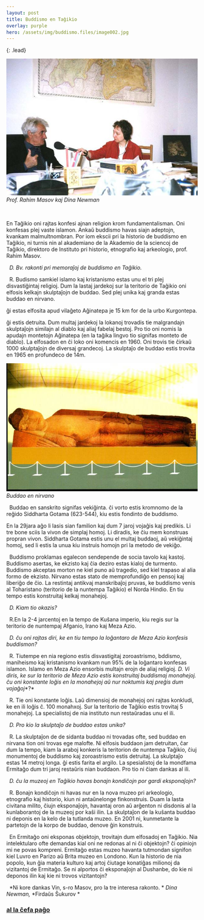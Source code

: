 ```yaml
---
layout: post
title: Buddismo en Taĝikio
overlay: purple
hero: /assets/img/buddismo.files/image002.jpg
---
```


{: .lead}


![](/assets/img/buddismo.files/image002.jpg)
*Prof. Rahim Masov kaj Dina Newman*

 

En Taĝikio oni rajtas konfesi ajnan religion krom fundamentalisman.
Oni konfesas plej vaste islamon. Ankaŭ buddismo havas siajn adeptojn, kvankam malmultnombran. Por iom ekscii pri la historio de buddismo en Taĝikio, ni turnis nin al akademiano de la Akademio de la sciencoj de Taĝikio, direktoro de Instituto pri historio, etnografio kaj arkeologio, prof. Rahim Masov.
<!--break-->


 
*D. Bv. rakonti pri memoraĵoj de buddismo en Taĝikio.*

 
R. Budismo samkiel islamo kaj kristanismo estas unu el tri plej disvastiĝintaj religioj. Dum la lastaj jardekoj sur la teritorio de Taĝikio oni elfosis kelkajn skulptaĵojn de buddao. Sed plej unika kaj granda estas buddao en nirvano.

ĝi estas elfosita apud vilaĝeto Aĝinatepa je 15 km for de la urbo Kurgontepa.

ĝi estis detruita. Dum multaj jardekoj la lokanoj trovadis tie malgrandajn skulptaĵojn similajn al diablo kaj aliaj fabelaj bestoj. Pro tio oni nomis la apudajn montetojn Aĝinatepa (en la taĝika lingvo tio signifas monteto de diablo). La elfosadon en ĉi loko oni komencis en 1960. Oni trovis tie ĉirkaŭ 1000 skulptaĵojn de diversaj grandecoj. 
La skulptaĵo de buddao estis trovita en 1965 en profundeco de 14m. 

![](/assets/img/buddismo.files/image004.jpg)
 *Buddao en nirvano*


 
Buddao en sanskrito signifas vekiĝinta. ĉi vorto estis kromnomo de la reĝido 
Siddharta Gotama (623-544), kiu estis fondinto de buddismo.

En la 29jara aĝo li lasis sian familion kaj dum 7 jaroj vojaĝis kaj predikis. Li tre bone sciis la vivon de simplaj homoj. Li diradis, ke ĉiu mem konstruas propran vivon. Siddharta Gotama estis unu el multaj buddaoj, aŭ vekiĝintaj homoj, sed
li estis la unua kiu instruis homojn pri la metodo de vekiĝo.

 
Buddismo proklamas egalecon sendepende de socia tavolo kaj kastoj. Buddismo asertas, ke ekzisto kaj ĉia deziro estas kialoj de turmento. Buddismo akceptas morton ne kiel puno aŭ tragedio, sed kiel trapaso al alia formo de ekzisto. Nirvano estas stato de memprofundiĝo en pensoj kaj liberiĝo de ĉio. La restintaj antikvaj manskribaĵoj pruvas, ke buddismo venis al Toharistano (teritorio de la nuntempa Taĝikio) el Norda Hindio. En tiu tempo estis konstruitaj kelkaj monahejoj.

 
*D. Kiam tio okazis?*

 
R.En la 2-4 jarcentoj en la tempo de Kuŝana imperio, kiu regis sur la teritorio de nuntempaj Afganio, Irano kaj Meza Azio.

 
*D. ĉu oni rajtas diri, ke en tiu tempo la loĝantaro de Meza Azio konfesis buddismon?*

 
R. Tiutempe en nia regiono estis disvastigitaj zoroastrismo, bddismo, maniheismo kaj kristanismo kvankam nun 95% de la loĝantaro konfesas islamon. Islamo en Meza Azio ensorbis multajn erojn de aliaj religioj.
*D. Vi diris, ke sur la teritorio de Meza Azio estis konstruitaj buddismaj monahejoj. ĉu oni konstante loĝis en la monahejoj aŭ nur noktumis kaj preĝis dum* *vojaĝoj**?*

 
R. Tie oni konstante loĝis. Laŭ dimensioj de monahejoj oni rajtas konkludi, ke en ili loĝis ĉ. 100 monahxoj. Sur la teritorio de Taĝikio estis trovitaj 5 monahejoj. La specialistoj de nia instituto nun restaŭradas unu el ili.

 
*D. Pro kio la skulptaĵo de buddao estas unika?*

 
R. La skulptaĵon de de sidanta buddao ni trovadas ofte, sed buddao en nirvana tion oni trovas ege malofte. Ni elfosis buddaon jam detruitan, ĉar dum la tempo, kiam la araboj konkeris la teritorion de nuntempa Taĝikio, ĉiuj monumentoj de 
buddismo kaj zoroastrismo estis detruitaj. La skulptaĵo estas 14 metroj longa. ĝi estis farita el argilo. La spesialistoj de la mondfama Ermitaĝo dum tri jaroj restaŭris nian buddaon. Pro tio ni ĉiam dankas al ili.

 
*D. ĉu la muzeoj en Taĝikio havas bonajn kondiĉojn por gardi eksponaĵojn?*

 
R. Bonajn kondiĉojn ni havas nur en la nova muzeo pri arkeologio, etnografio kaj historio, kiun ni antaŭnelonge finkonstruis. Duam la lasta civitana milito, ĉiujn eksponaĵojn, havantaj oron aŭ arĝenton ni disdonis al la kunlaborantoj de la muzeoj por kaŝi ilin. La skulptaĵon de la kuŝanta buddao ni deponis en la kelo de la tutlanda muzeo. En 2001 ni, kunmetante la partetojn de la korpo de buddao, denove ĝin konstruis.

 
En Ermitaĝo oni eksponas objektojn, trovitajn dum elfosadoj en Taĝikio. Nia intelektularo ofte demandas kial oni ne redonas al ni ĉi objektojn?
ĉi opiniojn mi ne povas kompreni. Ermitaĝo estas muzeo havanta tutmondan signifon kiel Luvro en Parizo aŭ Brita muzeo en Londono. Kun la historio de nia popolo, kun ĝia materia kulturo kaj artoj ĉiutage konatiĝas milionoj da vizitantoj de Ermitaĝo. Se ni alportos ĉi eksponaĵojn al Dushanbe, do kie ni deponos ilin kaj kie ni trovos vizitantojn?

 
*Ni kore dankas Vin, s-ro Masov, pro la tre interesa rakonto. *
*Dina Newman,*
*Firdaŭs Ŝukurov *


### [al la ĉefa paĝo](espermov.htm) 
